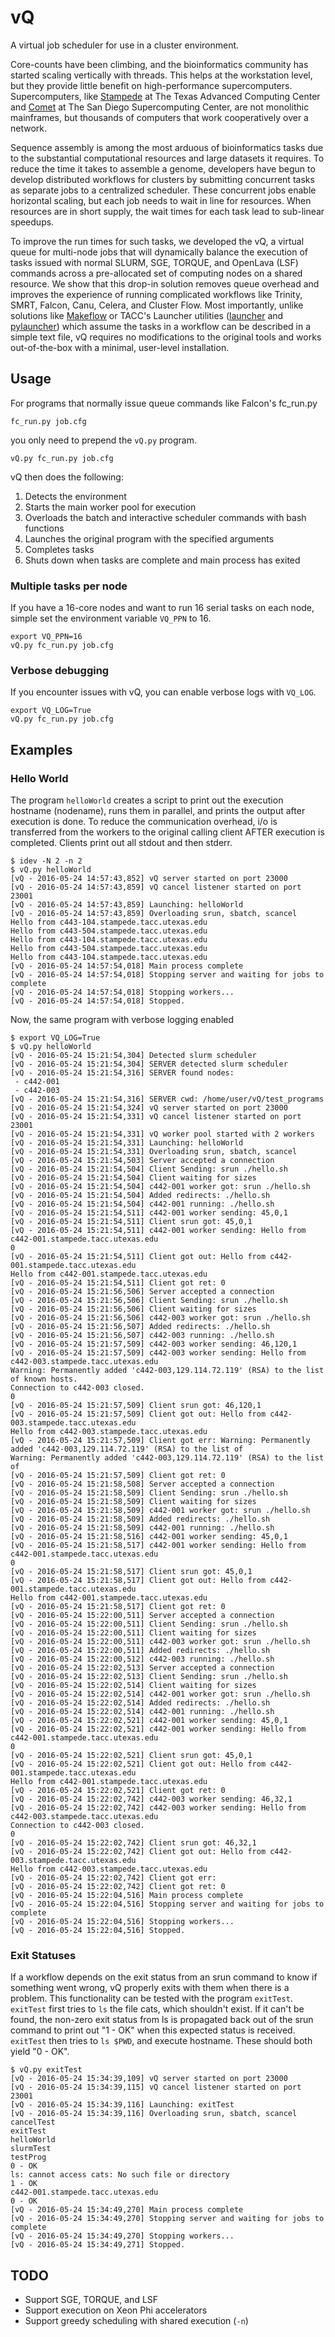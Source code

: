 # vQ
A virtual job scheduler for use in a cluster environment.

Core-counts have been climbing, and the bioinformatics community has started scaling vertically with threads.
This helps at the workstation level, but they provide little benefit on high-performance supercomputers.
Supercomputers, like [Stampede](https://portal.tacc.utexas.edu/user-guides/stampede) at The Texas Advanced Computing Center and [Comet](http://www.sdsc.edu/support/user_guides/comet.html) at The San Diego Supercomputing Center, are not monolithic mainframes, but thousands of computers that work cooperatively over a network.

Sequence assembly is among the most arduous of bioinformatics tasks due to the substantial computational resources and large datasets it requires.
To reduce the time it takes to assemble a genome, developers have begun to develop distributed workflows for clusters by submitting concurrent tasks as separate jobs to a centralized scheduler.
These concurrent jobs enable horizontal scaling, but each job needs to wait in line for resources.
When resources are in short supply, the wait times for each task lead to sub-linear speedups.

To improve the run times for such tasks, we developed the vQ, a virtual queue for multi-node jobs that will dynamically balance the execution of tasks issued with normal SLURM, SGE, TORQUE, and OpenLava (LSF) commands across a pre-allocated set of computing nodes on a shared resource.
We show that this drop-in solution removes queue overhead and improves the experience of running complicated workflows like Trinity, SMRT, Falcon, Canu, Celera, and Cluster Flow.
Most importantly, unlike solutions like [Makeflow](http://ccl.cse.nd.edu/software/makeflow/) or TACC's Launcher utilities ([launcher](https://github.com/TACC/launcher) and [pylauncher](https://github.com/TACC/pylauncher)) which assume the tasks in a workflow can be described in a simple text file, vQ requires no modifications to the original tools and works out-of-the-box with a minimal, user-level installation.

## Usage

For programs that normally issue queue commands like Falcon's fc_run.py

```shell
fc_run.py job.cfg
```

you only need to prepend the `vQ.py` program.

```shell
vQ.py fc_run.py job.cfg
```

vQ then does the following:
1. Detects the environment
2. Starts the main worker pool for execution
3. Overloads the batch and interactive scheduler commands with bash functions
4. Launches the original program with the specified arguments
5. Completes tasks
6. Shuts down when tasks are complete and main process has exited

### Multiple tasks per node

If you have a 16-core nodes and want to run 16 serial tasks on each node, simple set the environment variable `VQ_PPN` to 16.

```shell
export VQ_PPN=16
vQ.py fc_run.py job.cfg
```

### Verbose debugging

If you encounter issues with vQ, you can enable verbose logs with `VQ_LOG`.

```shell
export VQ_LOG=True
vQ.py fc_run.py job.cfg
```

## Examples

### Hello World

The program `helloWorld` creates a script to print out the execution hostname (nodename), runs them in parallel, and prints the output after execution is done.
To reduce the communication overhead, i/o is transferred from the workers to the original calling client AFTER execution is completed. Clients print out all stdout and then stderr.

```shell
$ idev -N 2 -n 2
$ vQ.py helloWorld
[vQ - 2016-05-24 14:57:43,852] vQ server started on port 23000
[vQ - 2016-05-24 14:57:43,859] vQ cancel listener started on port 23001
[vQ - 2016-05-24 14:57:43,859] Launching: helloWorld
[vQ - 2016-05-24 14:57:43,859] Overloading srun, sbatch, scancel
Hello from c443-104.stampede.tacc.utexas.edu
Hello from c443-504.stampede.tacc.utexas.edu
Hello from c443-104.stampede.tacc.utexas.edu
Hello from c443-504.stampede.tacc.utexas.edu
Hello from c443-104.stampede.tacc.utexas.edu
[vQ - 2016-05-24 14:57:54,018] Main process complete
[vQ - 2016-05-24 14:57:54,018] Stopping server and waiting for jobs to complete
[vQ - 2016-05-24 14:57:54,018] Stopping workers...
[vQ - 2016-05-24 14:57:54,018] Stopped.
```

Now, the same program with verbose logging enabled

```shell
$ export VQ_LOG=True
$ vQ.py helloWorld
[vQ - 2016-05-24 15:21:54,304] Detected slurm scheduler
[vQ - 2016-05-24 15:21:54,304] SERVER detected slurm scheduler
[vQ - 2016-05-24 15:21:54,316] SERVER found nodes:
 - c442-001
 - c442-003
[vQ - 2016-05-24 15:21:54,316] SERVER cwd: /home/user/vQ/test_programs
[vQ - 2016-05-24 15:21:54,324] vQ server started on port 23000
[vQ - 2016-05-24 15:21:54,331] vQ cancel listener started on port 23001
[vQ - 2016-05-24 15:21:54,331] vQ worker pool started with 2 workers
[vQ - 2016-05-24 15:21:54,331] Launching: helloWorld
[vQ - 2016-05-24 15:21:54,331] Overloading srun, sbatch, scancel
[vQ - 2016-05-24 15:21:54,503] Server accepted a connection
[vQ - 2016-05-24 15:21:54,504] Client Sending: srun ./hello.sh
[vQ - 2016-05-24 15:21:54,504] Client waiting for sizes
[vQ - 2016-05-24 15:21:54,504] c442-001 worker got: srun ./hello.sh
[vQ - 2016-05-24 15:21:54,504] Added redirects: ./hello.sh
[vQ - 2016-05-24 15:21:54,504] c442-001 running: ./hello.sh
[vQ - 2016-05-24 15:21:54,511] c442-001 worker sending: 45,0,1
[vQ - 2016-05-24 15:21:54,511] Client srun got: 45,0,1
[vQ - 2016-05-24 15:21:54,511] c442-001 worker sending: Hello from c442-001.stampede.tacc.utexas.edu
0
[vQ - 2016-05-24 15:21:54,511] Client got out: Hello from c442-001.stampede.tacc.utexas.edu
Hello from c442-001.stampede.tacc.utexas.edu
[vQ - 2016-05-24 15:21:54,511] Client got ret: 0
[vQ - 2016-05-24 15:21:56,506] Server accepted a connection
[vQ - 2016-05-24 15:21:56,506] Client Sending: srun ./hello.sh
[vQ - 2016-05-24 15:21:56,506] Client waiting for sizes
[vQ - 2016-05-24 15:21:56,506] c442-003 worker got: srun ./hello.sh
[vQ - 2016-05-24 15:21:56,507] Added redirects: ./hello.sh
[vQ - 2016-05-24 15:21:56,507] c442-003 running: ./hello.sh
[vQ - 2016-05-24 15:21:57,509] c442-003 worker sending: 46,120,1
[vQ - 2016-05-24 15:21:57,509] c442-003 worker sending: Hello from c442-003.stampede.tacc.utexas.edu
Warning: Permanently added 'c442-003,129.114.72.119' (RSA) to the list of known hosts.
Connection to c442-003 closed.
0
[vQ - 2016-05-24 15:21:57,509] Client srun got: 46,120,1
[vQ - 2016-05-24 15:21:57,509] Client got out: Hello from c442-003.stampede.tacc.utexas.edu
Hello from c442-003.stampede.tacc.utexas.edu
[vQ - 2016-05-24 15:21:57,509] Client got err: Warning: Permanently added 'c442-003,129.114.72.119' (RSA) to the list of
Warning: Permanently added 'c442-003,129.114.72.119' (RSA) to the list of
[vQ - 2016-05-24 15:21:57,509] Client got ret: 0
[vQ - 2016-05-24 15:21:58,508] Server accepted a connection
[vQ - 2016-05-24 15:21:58,509] Client Sending: srun ./hello.sh
[vQ - 2016-05-24 15:21:58,509] Client waiting for sizes
[vQ - 2016-05-24 15:21:58,509] c442-001 worker got: srun ./hello.sh
[vQ - 2016-05-24 15:21:58,509] Added redirects: ./hello.sh
[vQ - 2016-05-24 15:21:58,509] c442-001 running: ./hello.sh
[vQ - 2016-05-24 15:21:58,516] c442-001 worker sending: 45,0,1
[vQ - 2016-05-24 15:21:58,517] c442-001 worker sending: Hello from c442-001.stampede.tacc.utexas.edu
0
[vQ - 2016-05-24 15:21:58,517] Client srun got: 45,0,1
[vQ - 2016-05-24 15:21:58,517] Client got out: Hello from c442-001.stampede.tacc.utexas.edu
Hello from c442-001.stampede.tacc.utexas.edu
[vQ - 2016-05-24 15:21:58,517] Client got ret: 0
[vQ - 2016-05-24 15:22:00,511] Server accepted a connection
[vQ - 2016-05-24 15:22:00,511] Client Sending: srun ./hello.sh
[vQ - 2016-05-24 15:22:00,511] Client waiting for sizes
[vQ - 2016-05-24 15:22:00,511] c442-003 worker got: srun ./hello.sh
[vQ - 2016-05-24 15:22:00,511] Added redirects: ./hello.sh
[vQ - 2016-05-24 15:22:00,512] c442-003 running: ./hello.sh
[vQ - 2016-05-24 15:22:02,513] Server accepted a connection
[vQ - 2016-05-24 15:22:02,513] Client Sending: srun ./hello.sh
[vQ - 2016-05-24 15:22:02,514] Client waiting for sizes
[vQ - 2016-05-24 15:22:02,514] c442-001 worker got: srun ./hello.sh
[vQ - 2016-05-24 15:22:02,514] Added redirects: ./hello.sh
[vQ - 2016-05-24 15:22:02,514] c442-001 running: ./hello.sh
[vQ - 2016-05-24 15:22:02,521] c442-001 worker sending: 45,0,1
[vQ - 2016-05-24 15:22:02,521] c442-001 worker sending: Hello from c442-001.stampede.tacc.utexas.edu
0
[vQ - 2016-05-24 15:22:02,521] Client srun got: 45,0,1
[vQ - 2016-05-24 15:22:02,521] Client got out: Hello from c442-001.stampede.tacc.utexas.edu
Hello from c442-001.stampede.tacc.utexas.edu
[vQ - 2016-05-24 15:22:02,521] Client got ret: 0
[vQ - 2016-05-24 15:22:02,742] c442-003 worker sending: 46,32,1
[vQ - 2016-05-24 15:22:02,742] c442-003 worker sending: Hello from c442-003.stampede.tacc.utexas.edu
Connection to c442-003 closed.
0
[vQ - 2016-05-24 15:22:02,742] Client srun got: 46,32,1
[vQ - 2016-05-24 15:22:02,742] Client got out: Hello from c442-003.stampede.tacc.utexas.edu
Hello from c442-003.stampede.tacc.utexas.edu
[vQ - 2016-05-24 15:22:02,742] Client got err:
[vQ - 2016-05-24 15:22:02,742] Client got ret: 0
[vQ - 2016-05-24 15:22:04,516] Main process complete
[vQ - 2016-05-24 15:22:04,516] Stopping server and waiting for jobs to complete
[vQ - 2016-05-24 15:22:04,516] Stopping workers...
[vQ - 2016-05-24 15:22:04,516] Stopped.
```

### Exit Statuses

If a workflow depends on the exit status from an srun command to know if something went wrong, vQ properly exits with them when there is a problem.
This functionality can be tested with the program `exitTest`.
`exitTest` first tries to `ls` the file cats, which shouldn't exist.
If it can't be found, the non-zero exit status from ls is propagated back out of the srun command to print out "1 - OK" when this expected status is received.
`exitTest` then tries to `ls $PWD`, and execute hostname. These should both yield "0 - OK".

```shell
$ vQ.py exitTest
[vQ - 2016-05-24 15:34:39,109] vQ server started on port 23000
[vQ - 2016-05-24 15:34:39,115] vQ cancel listener started on port 23001
[vQ - 2016-05-24 15:34:39,116] Launching: exitTest
[vQ - 2016-05-24 15:34:39,116] Overloading srun, sbatch, scancel
cancelTest
exitTest
helloWorld
slurmTest
testProg
0 - OK
ls: cannot access cats: No such file or directory
1 - OK
c442-001.stampede.tacc.utexas.edu
0 - OK
[vQ - 2016-05-24 15:34:49,270] Main process complete
[vQ - 2016-05-24 15:34:49,270] Stopping server and waiting for jobs to complete
[vQ - 2016-05-24 15:34:49,270] Stopping workers...
[vQ - 2016-05-24 15:34:49,271] Stopped.
```

## TODO
* Support SGE, TORQUE, and LSF
* Support execution on Xeon Phi accelerators
* Support greedy scheduling with shared execution (`-n`)
